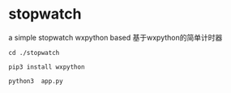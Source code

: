 # stopwatch
a simple stopwatch wxpython based
基于wxpython的简单计时器

`cd ./stopwatch`

`pip3 install wxpython`

`python3  app.py`
